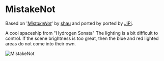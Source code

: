 MistakeNot
==================

Based on '_[MistakeNot](https://www.shadertoy.com/view/4llfDl)_' by [shau](https://www.shadertoy.com/user/shau) and ported by ported by [JiPi](../../Site/Profiles/JiPi.md).

A cool spaceship from "Hydrogen Sonata" The lighting is a bit difficult to control. If the scene brightness is too great, then the blue and red lighted areas do not come into their own.



![MistakeNot](https://user-images.githubusercontent.com/78935215/118020455-6356e600-b35a-11eb-9cc9-e767b5da8319.gif)
